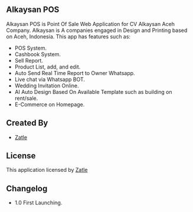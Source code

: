 ## Alkaysan POS

Alkaysan POS is Point Of Sale Web Application for CV Alkaysan Aceh Company. Alkaysan is A companies engaged in Design and Printing based on Aceh, Indonesia. This app has features such as:

- POS System.
- Cashbook System.
- Sell Report.
- Product List, add, and edit.
- Auto Send Real Time Report to Owner Whatsapp.
- Live chat via Whatsapp BOT.
- Wedding Invitation Online.
- AI Auto Design Based On Available Template such as building on rent/sale.
- E-Commerce on Homepage.

## Created By

- [Zatle](https://github.com/bariartz)

## License

This application licensed by [Zatle](https://github.com/bariartz)

## Changelog

- 1.0 First Launching.
